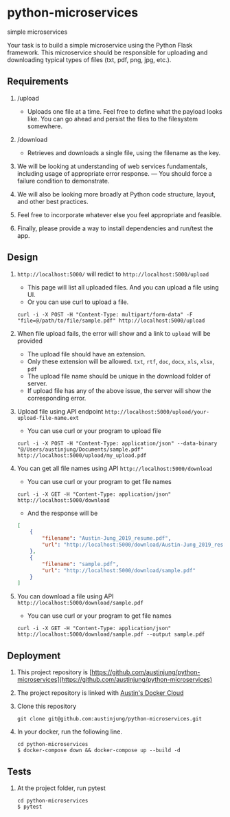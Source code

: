 # python-microservices
simple microservices

Your task is to build a simple microservice using the Python Flask framework.  This microservice should be responsible for uploading and downloading typical types of files (txt, pdf, png, jpg, etc.).

## Requirements

1. /upload
    - Uploads one file at a time.  Feel free to define what the payload looks like.  You can go ahead and persist the files to the filesystem somewhere.

2. /download
    - Retrieves and downloads a single file, using the filename as the key.

3. We will be looking at understanding of web services fundamentals, including usage of appropriate error response.
    — You should force a failure condition to demonstrate.
    
4. We will also be looking more broadly at Python code structure, layout, and other best practices.

5. Feel free to incorporate whatever else you feel appropriate and feasible.

6. Finally, please provide a way to install dependencies and run/test the app.

## Design

1. `http://localhost:5000/` will redict to `http://localhost:5000/upload`
    - This page will list all uploaded files. And you can upload a file using UI.
    - Or you can use curl to upload a file.
    ```
    curl -i -X POST -H "Content-Type: multipart/form-data" -F "file=@/path/to/file/sample.pdf" http://localhost:5000/upload
    ```
    
2. When file upload fails, the error will show and a link to `upload` will be provided
    - The upload file should have an extension.
    - Only these extension will be allowed. `txt`, `rtf`, `doc`, `docx`, `xls`, `xlsx`, `pdf`
    - The upload file name should be unique in the download folder of server.
    - If upload file has any of the above issue, the server will show the corresponding error.

3. Upload file using API endpoint `http://localhost:5000/upload/your-upload-file-name.ext`
    - You can use curl or your program to upload file
    ```
    curl -i -X POST -H "Content-Type: application/json" --data-binary "@/Users/austinjung/Documents/sample.pdf" http://localhost:5000/upload/my_upload.pdf
    ```
    
4. You can get all file names using API `http://localhost:5000/download`
    - You can use curl or your program to get file names
    ```
    curl -i -X GET -H "Content-Type: application/json" http://localhost:5000/download
    ```
    - And the response will be
    ```json
    [
        {
            "filename": "Austin-Jung_2019_resume.pdf",
            "url": "http://localhost:5000/download/Austin-Jung_2019_resume.pdf"
        },
        {
            "filename": "sample.pdf",
            "url": "http://localhost:5000/download/sample.pdf"
        }
    ]
    ```
    
5. You can download a file using API `http://localhost:5000/download/sample.pdf`
    - You can use curl or your program to get file names
    ```
    curl -i -X GET -H "Content-Type: application/json" http://localhost:5000/download/sample.pdf --output sample.pdf
    ```

## Deployment

1. This project repository is [https://github.com/austinjung/python-microservices](https://github.com/austinjung/python-microservices)

2. The project repository is linked with [Austin's Docker Cloud](https://cloud.docker.com/repository/docker/austinjung/python-microservices/general)

3. Clone this repository
    ```
    git clone git@github.com:austinjung/python-microservices.git
    ```

3. In your docker, run the following line.
    ```
    cd python-microservices
    $ docker-compose down && docker-compose up --build -d
    ```

## Tests

1. At the project folder, run pytest
    ```
    cd python-microservices
    $ pytest
    ```

